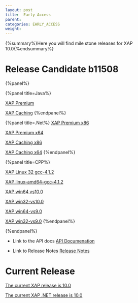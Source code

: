 ```yaml
---
layout: post
title:  Early Access
parent:
categories: EARLY_ACCESS
weight:
---
```


{%summary%}Here you will find mile stone releases for XAP 10.0{%endsummary%}

 
# Release Candidate b11508

{%panel%}


{%panel title=Java%}

[XAP Premium](http://www.gigaspaces.com/tempfiles/downloads/EarlyAccess/xap/10.0.0/m7/gigaspaces-xap-premium-10.0.0-m7-b11508.zip)

[XAP Caching](http://www.gigaspaces.com/tempfiles/downloads/EarlyAccess/xap/10.0.0/m7/gigaspaces-xap-caching-10.0.0-m7-b11508.zip)
{%endpanel%}


{%panel title=.Net%}
[XAP Premium x86](http://www.gigaspaces.com/tempfiles/downloads/EarlyAccess/xap/10.0.0/m7/GigaSpaces-XAP.NET-Premium-10.0.0.11508-M7-x86.msi)

[XAP Premium x64](http://www.gigaspaces.com/tempfiles/downloads/EarlyAccess/xap/10.0.0/m7/GigaSpaces-XAP.NET-Premium-10.0.0.11508-M7-x64.msi)

[XAP Caching x86](http://www.gigaspaces.com/tempfiles/downloads/EarlyAccess/xap/10.0.0/m7/GigaSpaces-XAP.NET-Caching-10.0.0.11508-M7-x86.msi)

[XAP Caching x64](http://www.gigaspaces.com/tempfiles/downloads/EarlyAccess/xap/10.0.0/m7/GigaSpaces-XAP.NET-Caching-10.0.0.11508-M7-x64.msi)
{%endpanel%}

{%panel title=CPP%}

[XAP Linux 32 gcc-4.1.2](http://www.gigaspaces.com/tempfiles/downloads/EarlyAccess/xap/10.0.0/m7/gigaspaces-cpp-10.0.0-m7-linux32-gcc-4.1.2.tar.gz)

[XAP linux-amd64-gcc-4.1.2](http://www.gigaspaces.com/tempfiles/downloads/EarlyAccess/xap/10.0.0/m7/gigaspaces-cpp-10.0.0-m7-linux-amd64-gcc-4.1.2.tar.gz)

[XAP win64 vs10.0](http://www.gigaspaces.com/tempfiles/downloads/EarlyAccess/xap/10.0.0/m7/gigaspaces-cpp-10.0.0-m7-win64-vs10.0.tar.gz)

[XAP win32-vs10.0](http://www.gigaspaces.com/tempfiles/downloads/EarlyAccess/xap/10.0.0/m7/gigaspaces-cpp-10.0.0-m7-win32-vs10.0.tar.gz)

[XAP win64-vs9.0](http://www.gigaspaces.com/tempfiles/downloads/EarlyAccess/xap/10.0.0/m7/gigaspaces-cpp-10.0.0-m7-win64-vs9.0.tar.gz)

[XAP win32-vs9.0](http://www.gigaspaces.com/tempfiles/downloads/EarlyAccess/xap/10.0.0/m7/gigaspaces-cpp-10.0.0-m7-win32-vs9.0.tar.gz)
{%endpanel%}

{%endpanel%}

* Link to the API docs
[API Documenation](/api_documentation)

* Link to Release Notes
[Release Notes](/release_notes)


# Current Release

[The current XAP release is 10.0](/xap100)

[The current XAP .NET release is 10.0](/xap100net)





